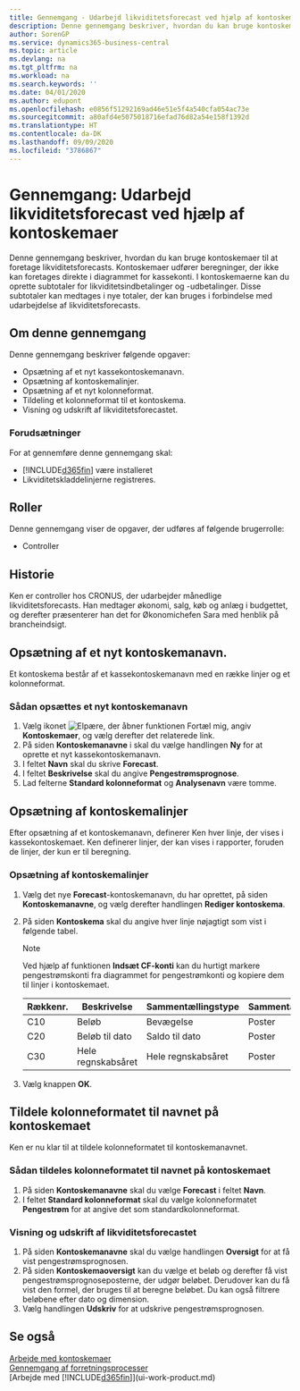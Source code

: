 ```yaml
---
title: Gennemgang - Udarbejd likviditetsforecast ved hjælp af kontoskemaer | Microsoft Docs
description: Denne gennemgang beskriver, hvordan du kan bruge kontoskemaer til at foretage likviditetsforecasts. Kontoskemaer udfører beregninger, der ikke kan foretages direkte i diagrammet for kassekonti. I kontoskemaerne kan du oprette subtotaler for likviditetsindbetalinger og -udbetalinger. Disse subtotaler kan medtages i nye totaler, der kan bruges i forbindelse med udarbejdelse af likviditetsforecasts.
author: SorenGP
ms.service: dynamics365-business-central
ms.topic: article
ms.devlang: na
ms.tgt_pltfrm: na
ms.workload: na
ms.search.keywords: ''
ms.date: 04/01/2020
ms.author: edupont
ms.openlocfilehash: e0856f51292169ad46e51e5f4a540cfa054ac73e
ms.sourcegitcommit: a80afd4e5075018716efad76d82a54e158f1392d
ms.translationtype: HT
ms.contentlocale: da-DK
ms.lasthandoff: 09/09/2020
ms.locfileid: "3786867"
---
```

# <a name="walkthrough-making-cash-flow-forecasts-by-using-account-schedules"></a>Gennemgang: Udarbejd likviditetsforecast ved hjælp af kontoskemaer
Denne gennemgang beskriver, hvordan du kan bruge kontoskemaer til at foretage likviditetsforecasts. Kontoskemaer udfører beregninger, der ikke kan foretages direkte i diagrammet for kassekonti. I kontoskemaerne kan du oprette subtotaler for likviditetsindbetalinger og -udbetalinger. Disse subtotaler kan medtages i nye totaler, der kan bruges i forbindelse med udarbejdelse af likviditetsforecasts.  

## <a name="about-this-walkthrough"></a>Om denne gennemgang  
Denne gennemgang beskriver følgende opgaver:  

- Opsætning af et nyt kassekontoskemanavn.  
- Opsætning af kontoskemalinjer.  
- Opsætning af et nyt kolonneformat.  
- Tildeling et kolonneformat til et kontoskema.  
- Visning og udskrift af likviditetsforecastet.  

### <a name="prerequisites"></a>Forudsætninger  
For at gennemføre denne gennemgang skal:  

- [!INCLUDE[d365fin](includes/d365fin_md.md)] være installeret  
- Likviditetskladdelinjerne registreres.  

## <a name="roles"></a>Roller  
Denne gennemgang viser de opgaver, der udføres af følgende brugerrolle:  

- Controller  

## <a name="story"></a>Historie  
Ken er controller hos CRONUS, der udarbejder månedlige likviditetsforecasts. Han medtager økonomi, salg, køb og anlæg i budgettet, og derefter præsenterer han det for Økonomichefen Sara med henblik på brancheindsigt.  

## <a name="setting-up-a-new-account-schedule-name"></a>Opsætning af et nyt kontoskemanavn.  
Et kontoskema består af et kassekontoskemanavn med en række linjer og et kolonneformat.  

### <a name="to-set-up-a-new-account-schedule-name"></a>Sådan opsættes et nyt kontoskemanavn  

1.  Vælg ikonet ![Elpære, der åbner funktionen Fortæl mig](media/ui-search/search_small.png "Fortæl mig, hvad du vil foretage dig"), angiv **Kontoskemaer**, og vælg derefter det relaterede link.  
2.  På siden **Kontoskemanavne** i skal du vælge handlingen **Ny** for at oprette et nyt kassekontoskemanavn.  
3.  I feltet **Navn** skal du skrive **Forecast**.  
4.  I feltet **Beskrivelse** skal du angive **Pengestrømsprognose**.  
5.  Lad felterne **Standard kolonneformat** og **Analysenavn** være tomme.  

## <a name="setting-up-account-schedule-lines"></a>Opsætning af kontoskemalinjer  
Efter opsætning af et kontoskemanavn, definerer Ken hver linje, der vises i kassekontoskemaet. Ken definerer linjer, der kan vises i rapporter, foruden de linjer, der kun er til beregning.  

### <a name="to-set-up-account-schedule-lines"></a>Opsætning af kontoskemalinjer  

1.  Vælg det nye **Forecast**-kontoskemanavn, du har oprettet, på siden **Kontoskemanavne**, og vælg derefter handlingen **Rediger kontoskema**.  
2.  På siden **Kontoskema** skal du angive hver linje nøjagtigt som vist i følgende tabel.  

    > [!NOTE]  
    >  Ved hjælp af funktionen **Indsæt CF-konti** kan du hurtigt markere pengestrømskonti fra diagrammet for pengestrømkonti og kopiere dem til linjer i kontoskemaet.  

    |Rækkenr.|Beskrivelse|Sammentællingstype|Sammentælling|Rækketype|Beløbstype|Vis|  
    |-------|-----------|-------------|--------|--------|-----------|----|
    |C10|Beløb|Bevægelse|Poster|Nettobeløb|Altid|  
    |C20|Beløb til dato|Saldo til dato|Poster|Nettobeløb|Altid|  
    |C30|Hele regnskabsåret|Hele regnskabsåret|Poster|Nettobeløb|Altid|  

4.  Vælg knappen **OK**.  

## <a name="assigning-the-column-layout-to-the-account-schedule-name"></a>Tildele kolonneformatet til navnet på kontoskemaet  
Ken er nu klar til at tildele kolonneformatet til kontoskemanavnet.  

### <a name="to-assign-the-column-layout-to-the-account-schedule-name"></a>Sådan tildeles kolonneformatet til navnet på kontoskemaet  

1.  På siden **Kontoskemanavne** skal du vælge **Forecast** i feltet **Navn**.  
2.  I feltet **Standard kolonneformat** skal du vælge kolonneformatet **Pengestrøm** for at angive det som standardkolonneformat.  

### <a name="to-view-and-print-the-cash-flow-forecast"></a>Visning og udskrift af likviditetsforecastet  
1.  På siden **Kontoskemanavne** skal du vælge handlingen **Oversigt** for at få vist pengestrømsprognosen.  
2.  På siden **Kontoskemaoversigt** kan du vælge et beløb og derefter få vist pengestrømsprognoseposterne, der udgør beløbet. Derudover kan du få vist den formel, der bruges til at beregne beløbet. Du kan også filtrere beløbene efter dato og dimension.  
3.  Vælg handlingen **Udskriv** for at udskrive pengestrømsprognosen.  

## <a name="see-also"></a>Se også  
 [Arbejde med kontoskemaer](bi-how-work-account-schedule.md)   
 [Gennemgang af forretningsprocesser](walkthrough-business-process-walkthroughs.md)  
 [Arbejde med [!INCLUDE[d365fin](includes/d365fin_md.md)]](ui-work-product.md)

